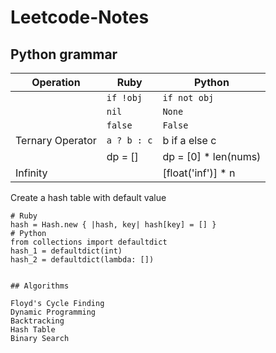 # Leetcode-Notes

## Python grammar
|Operation| Ruby | Python |
| ----- | ----- | ----- |
| |  `if !obj` | `if not obj`|
| | `nil` | `None`|
| | `false` | `False`|
| Ternary Operator | `a ? b : c` | b if a else c|
| | dp = [] | dp = [0] * len(nums) |
| Infinity| | [float('inf')] * n |


Create a hash table with default value
```
# Ruby
hash = Hash.new { |hash, key| hash[key] = [] }
# Python
from collections import defaultdict
hash_1 = defaultdict(int)
hash_2 = defaultdict(lambda: [])


## Algorithms

Floyd's Cycle Finding
Dynamic Programming
Backtracking
Hash Table
Binary Search
